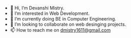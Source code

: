 - 👋 Hi, I’m Devanshi Mistry.
- 👀 I’m interested in Web Development.
- 🌱 I’m currently doing BE in Computer Engineering.
- 💞️ I’m looking to collaborate on web desinging projects.
- 📫 How to reach me on dmistry1611@gmail.com

<!---
devanshi1611/devanshi1611 is a ✨ special ✨ repository because its `README.md` (this file) appears on your GitHub profile.
You can click the Preview link to take a look at your changes.
--->
